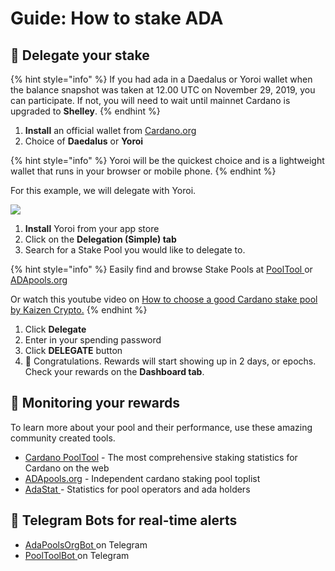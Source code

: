 # Guide: How to stake ADA

## 🎊 Delegate your stake

{% hint style="info" %}
If you had ada in a Daedalus or Yoroi wallet when the balance snapshot was taken at 12.00 UTC on November 29, 2019, you can participate. If not, you will need to wait until mainnet Cardano is upgraded to **Shelley**.
{% endhint %}

1. **Install** an official wallet from [Cardano.org](https://staking.cardano.org/en/delegation/)
2. Choice of **Daedalus** or **Yoroi**

{% hint style="info" %}
Yoroi will be the quickest choice and is a lightweight wallet that runs in your browser or mobile phone.
{% endhint %}

For this example, we will delegate with Yoroi.

![](../../.gitbook/assets/ss.PNG)

1. **Install** Yoroi from your app store
2. Click on the **Delegation \(Simple\) tab**
3. Search for a Stake Pool you would like to delegate to.

{% hint style="info" %}
Easily find and browse Stake Pools at [PoolTool ](https://pooltool.io/)or [ADApools.org](https://adapools.org/)

Or watch this youtube video on [How to choose a good Cardano stake pool by Kaizen Crypto.](https://www.youtube.com/watch?v=tgxHfQy7CnU)
{% endhint %}

1. Click **Delegate**
2. Enter in your spending password
3. Click **DELEGATE** button
4. 🎉 Congratulations. Rewards will start showing up in 2 days, or epochs. Check your rewards on the **Dashboard tab**.

## 🔎 Monitoring your rewards

To learn more about your pool and their performance, use these amazing community created tools.

* [Cardano PoolTool](https://pooltool.io/) - The most comprehensive staking statistics for Cardano on the web
* [ADApools.org](https://adapools.org) - Independent cardano staking pool toplist
* [AdaStat ](https://adastat.net/en/)- Statistics for pool operators and ada holders

## 🤖 Telegram Bots for real-time alerts

* [AdaPoolsOrgBot ](https://t.me/AdaPoolsOrg_bot)on Telegram
* [PoolToolBot](https://t.me/PoolToolBot)[ ](https://t.me/AdaPoolsOrg_bot)on Telegram

